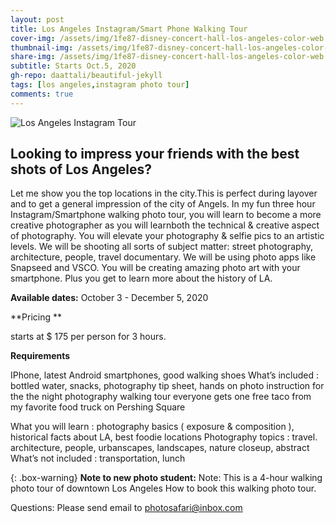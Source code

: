 ```yaml
---
layout: post
title: Los Angeles Instagram/Smart Phone Walking Tour
cover-img: /assets/img/1fe87-disney-concert-hall-los-angeles-color-web.jpg
thumbnail-img: /assets/img/1fe87-disney-concert-hall-los-angeles-color-web.jpg
share-img: /assets/img/1fe87-disney-concert-hall-los-angeles-color-web.jpg
subtitle: Starts Oct.5, 2020
gh-repo: daattali/beautiful-jekyll
tags: [los angeles,instagram photo tour]
comments: true
---
```

![Los Angeles Instagram Tour](https://losangelesphotosafaris.files.wordpress.com/2020/07/bbdf1-disney-concert-hall-los-angeles-bw-web.jpg)

## Looking to impress your friends with the best shots of Los Angeles?

Let me show you the top locations in the city.This is perfect during layover and to get a general impression of the city of Angels. In my fun three hour Instagram/Smartphone walking photo tour, you will learn to become a  more creative photographer as you will learnboth the technical & creative aspect of photography. You will elevate your photography & selfie pics to an artistic levels. We will be shooting all sorts of subject matter: street photography, architecture, people, travel documentary. We will be using photo apps like Snapseed and VSCO. You will be creating amazing photo art with your smartphone. Plus you get to learn more about the history of LA.

**Available dates:**  October 3 - December 5, 2020

**Pricing **  

starts at $ 175 per person for 3 hours.

**Requirements**

IPhone, latest Android smartphones, good walking shoes What’s included : bottled water, snacks, photography tip sheet, hands on photo instruction for the the night photography walking tour everyone gets one free taco from my favorite food truck on Pershing Square

What you will learn : photography basics ( exposure & composition ), historical facts about LA, best foodie locations
Photography topics : travel. architecture, people, urbanscapes, landscapes, nature closeup, abstract What’s not included : transportation, lunch
 

{: .box-warning}
**Note to new photo student:** 
Note: This is a 4-hour walking photo tour of downtown Los Angeles
How to book this walking photo tour.

Questions: Please send email to photosafari@inbox.com

